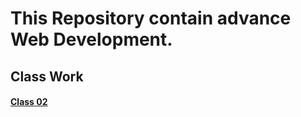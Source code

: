 # This Repository contain advance Web Development.

## Class Work
#### [Class 02 ](https://github.com/Muhammad-Usama-07/WebDevBootcamp2020/tree/master/Class02)
